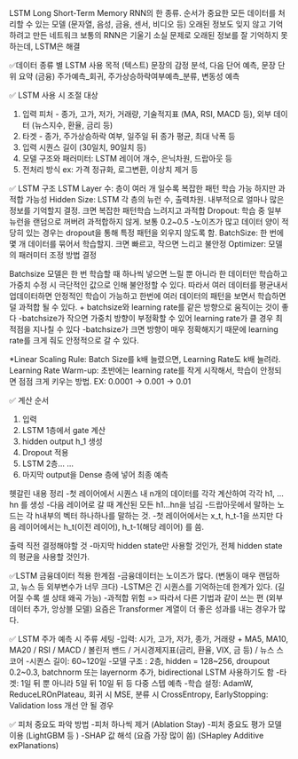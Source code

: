 LSTM Long Short-Term Memory
RNN의 한 종류. 순서가 중요한 모든 데이터를 처리할 수 있는 모델 (문자열, 음성, 금융, 센서, 비디오 등)
오래된 정보도 잊지 않고 기억하려고 만든 네트워크
보통의 RNN은 기울기 소실 문제로 오래된 정보를 잘 기억하지 못하는데, LSTM은 해결

✅데이터 종류 별 LSTM 사용 목적
(텍스트) 문장의 감정 분석, 다음 단어 예측, 문장 단위 요약 
(금융) 주가예측_회귀, 주가상승하락여부예측_분류, 변동성 예측 


✅ LSTM 사용 시 조절 대상
1. 입력 피처 - 종가, 고가, 저가, 거래량, 기술적지표 (MA, RSI, MACD 등), 외부 데이터 (뉴스지수, 환율, 금리 등)
2. 타겟 - 종가, 주가상승하락 여부, 일주일 뒤 종가 평균, 최대 낙폭 등
3. 입력 시퀀스 길이 (30일치, 90일치 등)
4. 모델 구조와 패러미터: LSTM 레이어 개수, 은닉차원, 드랍아웃 등
5. 전처리 방식 ex: 가격 정규화, 로그변환, 이상치 제거 등


✅ LSTM 구조
LSTM Layer 수: 층이 여러 개 일수록 복잡한 패턴 학습 가능 하지만 과적합 가능성
Hidden Size: LSTM 각 층의 뉴런 수, 출력차원. 내부적으로 얼마나 많은 정보를 기억할지 결정. 크면 복잡한 패턴학습 느려지고 과적합
Dropout: 학습 중 일부 뉴런을 랜덤으로 꺼버려 과적합하지 않게. 보통 0.2~0.5
-노이즈가 많고 데이터 양이 적당히 있는 경우는 dropout을 통해 특정 패턴을 외우지 않도록 함.
BatchSize: 한 번에 몇 개 데이터를 묶어서 학습할지. 크면 빠르고, 작으면 느리고 불안정
Optimizer: 모델의 패러미터 조정 방법 결정


Batchsize
모델은 한 번 학습할 때 하나씩 넣으면 느릴 뿐 아니라 한 데이터만 학습하고 가중치 수정 시 극단적인 값으로 인해 불안정할 수 있다.
따라서 여러 데이터를 평균내서 업데이터하면 안정적인 학습이 가능하고 한번에 여러 데이터의 패턴을 보면서 학습하면 덜 과적합 될 수 있다.
+
batchsize와 learning rate를 같은 방향으로 움직이는 것이 좋다
-batchsize가 작으면 가중치 방향이 부정확할 수 있어 learning rate가 클 경우 최적점을 지나칠 수 있다
-batchsize가 크면 방향이 매우 정확해지기 때문에 learning rate를 크게 줘도 안정적으로 갈 수 있다.

*Linear Scaling Rule: Batch Size를 k배 늘렸으면, Learning Rate도 k배 늘려라.
Learning Rate Warm-up: 초반에는 learning rate를 작게 시작해서, 학습이 안정되면 점점 크게 키우는 방법.
EX: 0.0001 → 0.001 → 0.01

✅ 계산 순서
1. 입력
2. LSTM 1층에서 gate 계산
3. hidden output h_1 생성
4. Dropout 적용
5. LSTM 2층...
...
6. 마지막 output을 Dense 층에 넣어 최종 예측

헷갈린 내용 정리
-첫 레이어에서 시퀀스 내 n개의 데이터를 각각 계산하여 각각 h1, ... hn 를 생성
-다음 레이어로 갈 때 계산된 모든 h1...hn을 넘김
-드랍아웃에서 말하는 노드는 각 h내부의 벡터 하나하나를 말하는 것.
-첫 레이어에서는 x_t, h_t-1을 쓰지만 다음 레이어에서는 h_t(이전 레이어), h_t-1(해당 레이어) 를 씀.

출력 직전 결정해야할 것
-마지막 hidden state만 사용할 것인가, 전체 hidden state의 평균을 사용할 것인가.


✅LSTM 금융데이터 적용 한계점
-금융데이터는 노이즈가 많다. (변동이 매우 랜덤하고, 뉴스 등 외부변수가 너무 크다)
-LSTM은 긴 시퀀스를 기억하는데 한계가 있다. (길어질 수록 셀 상태 왜곡 가능)
-과적합 위험
=> 따라서 다른 기법과 같이 쓰는 편 (외부데이터 추가, 앙상블 모델)
요즘은 Transformer 계열이 더 좋은 성과를 내는 경우가 많다.

✅ LSTM 주가 예측 시 주류 세팅
-입력: 시가, 고가, 저가, 종가, 거래량 + MA5, MA10, MA20 / RSI / MACD / 볼린저 밴드 / 거시경제지표(금리, 환율, VIX, 금 등) / 뉴스 스코어
-시퀀스 길이: 60~120일
-모델 구조 : 2층, hidden = 128~256, droupout 0.2~0.3, batchnorm 또는 layernorm 추가, bidirectional LSTM 사용하기도 함
-타겟: 1일 뒤 뿐 아니라 5일 뒤 10일 뒤 등 다중 스텝 예측
-학습 설정: AdamW, ReduceLROnPlateau, 회귀 시 MSE, 분류 시 CrossEntropy, EarlyStopping: Validation loss 개선 안 될 경우

✅ 피처 중요도 파악 방법
-피처 하나씩 제거 (Ablation Stay)
-피처 중요도 평가 모델 이용 (LightGBM 등 )
-SHAP 값 해석 (요즘 가장 많이 씀) (SHapley Additive exPlanations)
